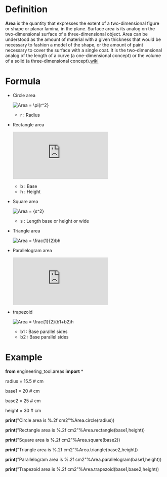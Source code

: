 # Definition

**Area** is the quantity that expresses the extent of a two-dimensional figure or shape or planar lamina, in the plane. Surface area is its analog on the two-dimensional surface of a three-dimensional object. Area can be understood as the amount of material with a given thickness that would be necessary to fashion a model of the shape, or the amount of paint  necessary to cover the surface with a single coat. It is the two-dimensional analog of the length  of a curve  (a one-dimensional concept) or the volume of a solid (a three-dimensional concept).[wiki](https://en.wikipedia.org/wiki/Area)

# Formula
- Circle area
	
    ![Area = \pi{r^2}](https://latex.codecogs.com/svg.latex?Area%20=%20\pi\cdot{r^2})
		
    - r : Radius
- Rectangle area

	![Area = bh](https://latex.codecogs.com/svg.latex?Area%20=%20bh)
		
    - b : Base
	- h : Height
- Square area

	![Area = {s^2}](https://latex.codecogs.com/svg.latex?Area%20=%20{s^2})
		
    - s : Length base or height or wide
- Triangle area

	![Area = \frac{1}{2}bh](https://latex.codecogs.com/svg.latex?Area%20=%20\frac{1}{2}bh)

- Parallelogram area

	![Area = bh](https://latex.codecogs.com/svg.latex?Area%20=%20bh)

- trapezoid

	![Area =  \frac{1}{2}(b1+b2)h](https://latex.codecogs.com/svg.latex?Area%20=%20\frac{1}{2}(b1+b2)h)

	- b1 : Base parallel sides
	- b2 : Base parallel sides

# Example

**from** engineering_tool.areas **import** *

radius = 15.5         # cm

base1 =  20           # cm

base2 =  25           # cm

height = 30           # cm

**print**("Circle area is %.2f cm2"%Area.circle(radius))

**print**("Rectangle area is %.2f cm2"%Area.rectangle(base1,height))

**print**("Square area is %.2f cm2"%Area.square(base2))

**print**("Triangle area is %.2f cm2"%Area.triangle(base2,height))

**print**("Parallelogram area is %.2f cm2"%Area.parallelogram(base1,height))

**print**("Trapezoid area is %.2f cm2"%Area.trapezoid(base1,base2,height))